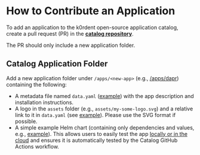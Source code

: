# How to Contribute an Application

To add an application to the k0rdent open-source application catalog, create a pull request (PR) in the **[catalog repository](https://github.com/k0rdent/catalog)**.

The PR should only include a new application folder.

## Catalog Application Folder
Add a new application folder under `/apps/<new-app>` (e.g., [/apps/dapr](https://github.com/k0rdent/catalog/tree/main/apps/dapr)) containing the following:

- A metadata file named `data.yaml` ([example](https://github.com/k0rdent/catalog/blob/main/apps/dapr/data.yaml)) with the app description and installation instructions.
- A logo in the `assets` folder (e.g., `assets/my-some-logo.svg`) and a relative link to it in `data.yaml` (see [example](https://github.com/k0rdent/catalog/blob/main/apps/dapr/data.yaml#L5)). Please use the SVG format if possible.
- A simple example Helm chart (containing only dependencies and values, e.g., [example](https://github.com/k0rdent/catalog/tree/main/apps/dapr/example)). This allows users to easily test the app [locally or in the cloud](https://github.com/k0rdent/catalog/blob/main/docs/testing.md) and ensures it is automatically tested by the Catalog GitHub Actions workflow.
